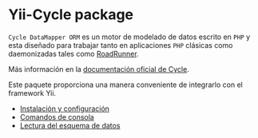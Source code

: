 # Yii-Cycle package

`Cycle DataMapper ORM` es un motor de modelado de datos escrito en `PHP` y esta diseñado para trabajar tanto en aplicaciones `PHP` clásicas como daemonizadas tales como [RoadRunner](https://github.com/roadrunner-server/roadrunner).

Más información en la [documentación oficial de Cycle](https://cycle-orm.dev/docs/readme/2.x).

Este paquete proporciona una manera conveniente de integrarlo con el framework Yii.

- [Instalación y configuración](installation.md)
- [Comandos de consola](console-commands.md)
- [Lectura del esquema de datos](reading-schema.md)
